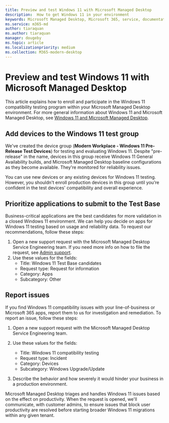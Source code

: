 ```yaml
---
title: Preview and test Windows 11 with Microsoft Managed Desktop
description:  How to get Windows 11 in your environment
keywords: Microsoft Managed Desktop, Microsoft 365, service, documentation
ms.service: m365-md
author: tiaraquan
ms.author: tiaraquan
manager: dougeby
ms.topic: article
ms.localizationpriority: medium
ms.collection: M365-modern-desktop
---
```


# Preview and test Windows 11 with Microsoft Managed Desktop

This article explains how to enroll and participate in the Windows 11 compatibility testing program within your Microsoft Managed Desktop environment. For more general information about Windows 11 and Microsoft Managed Desktop, see [Windows 11 and Microsoft Managed Desktop](../intro/win11-overview.md).  

## Add devices to the Windows 11 test group

We've created the device group (**Modern Workplace - Windows 11 Pre-Release Test Devices**) for testing and evaluating Windows 11. Despite "pre-release" in the name, devices in this group receive Windows 11 General Availability builds, and Microsoft Managed Desktop baseline configurations as they become available. They're monitored for reliability issues.

You can use new devices or any existing devices for Windows 11 testing. However, you shouldn't enroll production devices in this group until you’re confident in the test devices' compatibility and overall experience.

## Prioritize applications to submit to the Test Base

Business-critical applications are the best candidates for more validation in a closed Windows 11 environment. We can help you decide on apps for Windows 11 testing based on usage and reliability data. To request our recommendations, follow these steps:

1. Open a new support request with the Microsoft Managed Desktop Service Engineering team. If you need more info on how to file the request, see [Admin support](admin-support.md).
2. Use these values for the fields:
    - Title: Windows 11 Test Base candidates
    - Request type: Request for information
    - Category: Apps
    - Subcategory: Other

## Report issues

If you find Windows 11 compatibility issues with your line-of-business or Microsoft 365 apps, report them to us for investigation and remediation. To report an issue, follow these steps:

1. Open a new support request with the Microsoft Managed Desktop Service Engineering team.
2. Use these values for the fields:
    - Title: Windows 11 compatibility testing
    - Request type: Incident
    - Category: Devices
    - Subcategory: Windows Upgrade/Update

3. Describe the behavior and how severely it would hinder your business in a production environment.

Microsoft Managed Desktop triages and handles Windows 11 issues based on the effect on productivity. When the request is opened, we'll communicate, with customer admins, to ensure issues that block user productivity are resolved before starting broader Windows 11 migrations within any given tenant.

